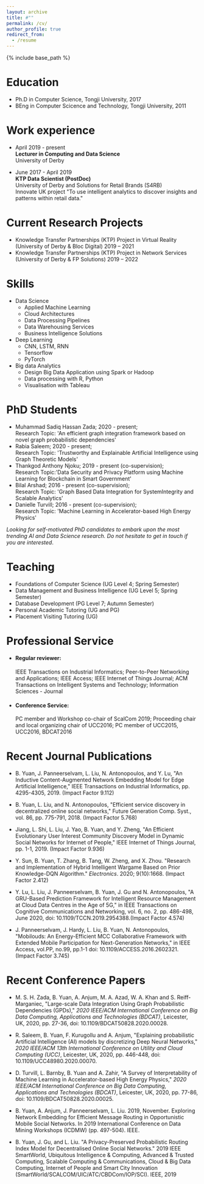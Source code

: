 ```yaml
---
layout: archive
title: #""
permalink: /cv/
author_profile: true
redirect_from:
  - /resume
---
```


{% include base_path %}

Education
======
* Ph.D in Computer Science, Tongji University, 2017
* BEng in Computer Scicence and Technology, Tongji University, 2011

Work experience
======
* April 2019 - present<br>
  **Lecturer in Computing and Data Science**<br>
  University of Derby<br>

* June 2017 - April 2019<br>
  **KTP Data Scientist (PostDoc)**<br>
  University of Derby and Solutions for Retail Brands (S4RB)<br>
	Innovate UK project "To use intelligent analytics to discover insights and patterns within retail data."

Current Research Projects
======
* Knowledge Transfer Partnerships (KTP) Project in Virtual Reality (University of Derby & Bloc Digital)		        2019 – 2021
* Knowledge Transfer Partnerships (KTP) Project in Network Services	(University of Derby & FP Solutions)	 2019 – 2022

Skills
======
* Data Science
  * Applied Machine Learning
  * Cloud Architectures
  * Data Processing Pipelines
  * Data Warehousing Services
  * Business Intelligence Solutions
* Deep Learning
  * CNN, LSTM, RNN
  * Tensorflow
  * PyTorch
* Big data Analytics  
  * Design Big Data Application using Spark or Hadoop
  * Data processing with R, Python
  * Visualisation with Tableau

PhD Students
======
* Muhammad Sadiq Hassan Zada; 2020 - present;  <br>
Research Topic: 'An efficient graph integration framework based on novel graph probabilistic dependencies'
* Rabia Saleem; 2020 - present; <br>
Research Topic: 'Trustworthy and Explainable Artificial Intelligence using Graph Theoretic Models'
* Thankgod Anthony Njoku; 2019 - present (co-supervision);<br>
Research Topic:'Data Security and Privacy Platform using Machine Learning for Blockchain in Smart Government'
* Bilal Arshad; 2016 - present (co-supervision);<br>
Research Topic: 'Graph Based Data Integration for SystemIntegrity and Scalable Analytics'
* Danielle Turvill; 2016 - present (co-supervision); <br>
Research Topic: 'Machine Learning in Accelerator-based High Energy Physics'

*Looking for self-motivated PhD candidates to embark upon the most trending AI and Data Science research. Do not hesitate to get in touch if you are interested*.

Teaching
======

* Foundations of Computer Science (UG Level 4; Spring Semester)
* Data Management and Business Intelligence (UG Level 5; Spring Semester)
* Database Development (PG Level 7; Autumn Semester)
* Personal Academic Tutoring (UG and PG)
* Placement Visiting Tutoring (UG)

Professional Service
======
* #### Regular reviewer: <br>

  IEEE Transactions on Industrial Informatics; Peer-to-Peer Networking and Applications; IEEE Access; IEEE Internet of Things Journal; ACM Transactions on Intelligent Systems and Technology; Information Sciences - Journal

* #### Conference Service: <br>

  PC member and Workshop co-chair of ScalCom 2019; Proceeding chair and local organizing chair of UCC2016; PC member of UCC2015, UCC2016, BDCAT2016

Recent Journal Publications
======

* B. Yuan, J. Panneerselvam, L. Liu, N. Antonopoulos, and Y. Lu, "An Inductive Content-Augmented Network Embedding Model for Edge Artificial Intelligence," IEEE Transactions on Industrial Informatics, pp. 4295-4305, 2019. (Impact Factor 9.112)

* B. Yuan, L. Liu, and N. Antonopoulos, "Efficient service discovery in decentralized online social networks," Future Generation Comp. Syst., vol. 86, pp. 775-791, 2018. (Impact Factor 5.768)

* Jiang, L. Shi, L. Liu, J. Yao, B. Yuan, and Y. Zheng, "An Efficient Evolutionary User Interest Community Discovery Model in Dynamic Social Networks for Internet of People," IEEE Internet of Things Journal, pp. 1-1, 2019. (Impact Factor 9.936)

* Y. Sun, B. Yuan, T. Zhang, B. Tang, W. Zheng, and X. Zhou. "Research and Implementation of Hybrid Intelligent Wargame Based on Prior Knowledge-DQN Algorithm." *Electronics*. 2020; 9(10):1668. (Impact Factor 2.412)

* Y. Lu, L. Liu, J. Panneerselvam, B. Yuan, J. Gu and N. Antonopoulos, "A GRU-Based Prediction Framework for Intelligent Resource Management at Cloud Data Centres in the Age of 5G," in IEEE Transactions on Cognitive Communications and Networking, vol. 6, no. 2, pp. 486-498, June 2020, doi: 10.1109/TCCN.2019.2954388.(Impact Factor 4.574)

* J. Panneerselvam, J. Hardy, L. Liu, B. Yuan, N. Antonopoulos, "Mobilouds: An Energy-Efficient MCC Collaborative Framework with Extended Mobile Participation for Next-Generation Networks," in IEEE Access, vol.PP, no.99, pp.1-1 doi: 10.1109/ACCESS.2016.2602321. (Impact Factor 3.745)


Recent Conference Papers
======


* M. S. H. Zada, B. Yuan, A. Anjum, M. A. Azad, W. A. Khan and S. Reiff-Marganiec, "Large-scale Data Integration Using Graph Probabilistic Dependencies (GPDs)," *2020 IEEE/ACM International Conference on Big Data Computing, Applications and Technologies (BDCAT)*, Leicester, UK, 2020, pp. 27-36, doi: 10.1109/BDCAT50828.2020.00028.

* R. Saleem, B. Yuan, F. Kurugollu and A. Anjum, "Explaining probabilistic Artificial Intelligence (AI) models by discretizing Deep Neural Networks," *2020 IEEE/ACM 13th International Conference on Utility and Cloud Computing (UCC)*, Leicester, UK, 2020, pp. 446-448, doi: 10.1109/UCC48980.2020.00070.

* D. Turvill, L. Barnby, B. Yuan and A. Zahir, "A Survey of Interpretability of Machine Learning in Accelerator-based High Energy Physics," *2020 IEEE/ACM International Conference on Big Data Computing, Applications and Technologies (BDCAT)*, Leicester, UK, 2020, pp. 77-86, doi: 10.1109/BDCAT50828.2020.00025.

* B. Yuan, A. Anjum, J. Panneerselvam, L. Liu. 2019, November. Exploring Network Embedding for Efficient Message Routing in Opportunistic Mobile Social Networks. In 2019 International Conference on Data Mining Workshops (ICDMW) (pp. 497-504). IEEE.

* B. Yuan, J. Gu, and L. Liu. "A Privacy-Preserved Probabilistic Routing Index Model for Decentralised Online Social Networks." 2019 IEEE SmartWorld, Ubiquitous Intelligence & Computing, Advanced & Trusted Computing, Scalable Computing & Communications, Cloud & Big Data Computing, Internet of People and Smart City Innovation (SmartWorld/SCALCOM/UIC/ATC/CBDCom/IOP/SCI). IEEE, 2019
